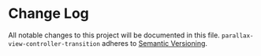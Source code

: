 # Change Log

All notable changes to this project will be documented in this file.
`parallax-view-controller-transition` adheres to [Semantic Versioning](http://semver.org/).
